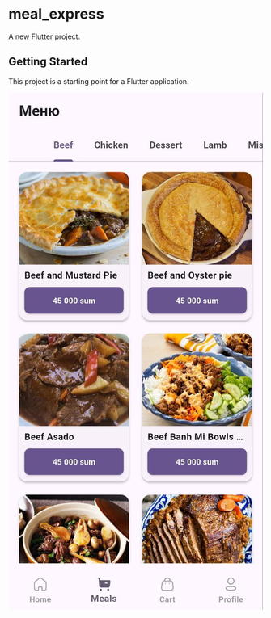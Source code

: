 # meal_express

A new Flutter project.

## Getting Started

This project is a starting point for a Flutter application.

![alt text](https://github.com/ulugbek1060/Meal-Express/blob/main/preview/photo_2025-05-21_01-54-33.jpg?raw=true)
